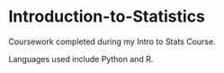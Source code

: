 # Introduction-to-Statistics
Coursework completed during my Intro to Stats Course. 

Languages used include Python and R.


